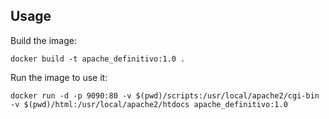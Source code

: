 ## Usage

Build the image:

```
docker build -t apache_definitivo:1.0 .
```

Run the image to use it:

```
docker run -d -p 9090:80 -v $(pwd)/scripts:/usr/local/apache2/cgi-bin -v $(pwd)/html:/usr/local/apache2/htdocs apache_definitivo:1.0
```
